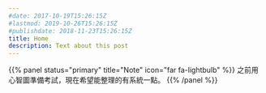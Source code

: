 ```yaml
---
#date: 2017-10-19T15:26:15Z
#lastmod: 2019-10-26T15:26:15Z
#publishdate: 2018-11-23T15:26:15Z
title: Home
description: Text about this post
---
```


{{% panel status="primary" title="Note" icon="far fa-lightbulb" %}}
    之前用心智圖準備考試，現在希望能整理的有系統一點。
{{% /panel %}}